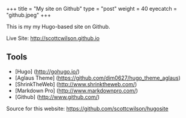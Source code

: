 +++
title = "My site on Github"
type = "post"
weight = 40
eyecatch = "github.jpeg"
+++

This is my my Hugo-based site on Github.

Live Site: <http://scottcwilson.github.io>

## Tools
* [Hugo] (http://gohugo.io/)
* [Aglaus Theme] (https://github.com/dim0627/hugo_theme_aglaus)
* [ShrinkTheWeb] (http://www.shrinktheweb.com/)
* [Markdown Pro] (http://www.markdownpro.com/)
* [Github] (http://www.github.com/)

Source for this website: <https://github.com/scottcwilson/hugosite>


